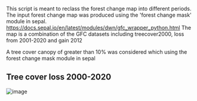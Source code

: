 This script is meant to reclass the forest change map into different periods. 
The input forest change map was produced using the 'forest change mask' module in sepal. https://docs.sepal.io/en/latest/modules/dwn/gfc_wrapper_python.html 
The map is a combination of the GFC datasets including treecover2000, loss from 2001-2020 and gain 2012

A tree cover canopy of greater than 10% was considered which using the forest change mask module in sepal

## Tree cover loss 2000-2020 

![image](https://user-images.githubusercontent.com/41087680/132524470-63d229a7-bb2d-4899-b96f-677341b4dc43.png)


  
